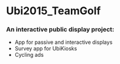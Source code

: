 # Ubi2015_TeamGolf

### An interactive public display project:
* App for passive and interactive displays
* Survey app for UbiKiosks
* Cycling ads
